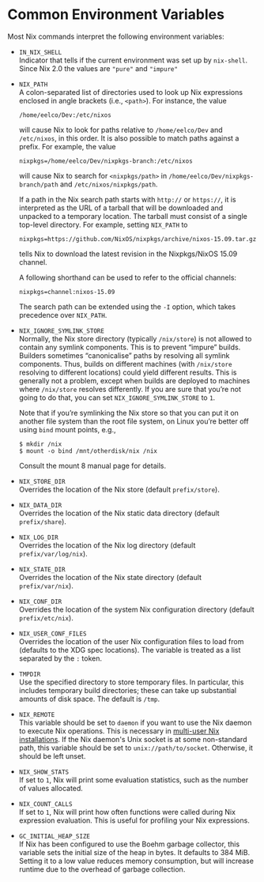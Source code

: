 # Common Environment Variables

Most Nix commands interpret the following environment variables:

  - `IN_NIX_SHELL`  
    Indicator that tells if the current environment was set up by
    `nix-shell`. Since Nix 2.0 the values are `"pure"` and `"impure"`

  - `NIX_PATH`  
    A colon-separated list of directories used to look up Nix
    expressions enclosed in angle brackets (i.e., `<path>`). For
    instance, the value
    
        /home/eelco/Dev:/etc/nixos
    
    will cause Nix to look for paths relative to `/home/eelco/Dev` and
    `/etc/nixos`, in this order. It is also possible to match paths
    against a prefix. For example, the value
    
        nixpkgs=/home/eelco/Dev/nixpkgs-branch:/etc/nixos
    
    will cause Nix to search for `<nixpkgs/path>` in
    `/home/eelco/Dev/nixpkgs-branch/path` and `/etc/nixos/nixpkgs/path`.
    
    If a path in the Nix search path starts with `http://` or
    `https://`, it is interpreted as the URL of a tarball that will be
    downloaded and unpacked to a temporary location. The tarball must
    consist of a single top-level directory. For example, setting
    `NIX_PATH` to
    
        nixpkgs=https://github.com/NixOS/nixpkgs/archive/nixos-15.09.tar.gz
    
    tells Nix to download the latest revision in the Nixpkgs/NixOS 15.09
    channel.
    
    A following shorthand can be used to refer to the official channels:
    
        nixpkgs=channel:nixos-15.09
    
    The search path can be extended using the `-I` option, which takes
    precedence over `NIX_PATH`.

  - `NIX_IGNORE_SYMLINK_STORE`  
    Normally, the Nix store directory (typically `/nix/store`) is not
    allowed to contain any symlink components. This is to prevent
    “impure” builds. Builders sometimes “canonicalise” paths by
    resolving all symlink components. Thus, builds on different machines
    (with `/nix/store` resolving to different locations) could yield
    different results. This is generally not a problem, except when
    builds are deployed to machines where `/nix/store` resolves
    differently. If you are sure that you’re not going to do that, you
    can set `NIX_IGNORE_SYMLINK_STORE` to `1`.
    
    Note that if you’re symlinking the Nix store so that you can put it
    on another file system than the root file system, on Linux you’re
    better off using `bind` mount points, e.g.,
    
        $ mkdir /nix
        $ mount -o bind /mnt/otherdisk/nix /nix
    
    Consult the mount 8 manual page for details.

  - `NIX_STORE_DIR`  
    Overrides the location of the Nix store (default `prefix/store`).

  - `NIX_DATA_DIR`  
    Overrides the location of the Nix static data directory (default
    `prefix/share`).

  - `NIX_LOG_DIR`  
    Overrides the location of the Nix log directory (default
    `prefix/var/log/nix`).

  - `NIX_STATE_DIR`  
    Overrides the location of the Nix state directory (default
    `prefix/var/nix`).

  - `NIX_CONF_DIR`  
    Overrides the location of the system Nix configuration directory
    (default `prefix/etc/nix`).

  - `NIX_USER_CONF_FILES`  
    Overrides the location of the user Nix configuration files to load
    from (defaults to the XDG spec locations). The variable is treated
    as a list separated by the `:` token.

  - `TMPDIR`  
    Use the specified directory to store temporary files. In particular,
    this includes temporary build directories; these can take up
    substantial amounts of disk space. The default is `/tmp`.

  - `NIX_REMOTE`  
    This variable should be set to `daemon` if you want to use the Nix
    daemon to execute Nix operations. This is necessary in [multi-user
    Nix installations](../installation/multi-user.md). If the Nix
    daemon's Unix socket is at some non-standard path, this variable
    should be set to `unix://path/to/socket`. Otherwise, it should be
    left unset.

  - `NIX_SHOW_STATS`  
    If set to `1`, Nix will print some evaluation statistics, such as
    the number of values allocated.

  - `NIX_COUNT_CALLS`  
    If set to `1`, Nix will print how often functions were called during
    Nix expression evaluation. This is useful for profiling your Nix
    expressions.

  - `GC_INITIAL_HEAP_SIZE`  
    If Nix has been configured to use the Boehm garbage collector, this
    variable sets the initial size of the heap in bytes. It defaults to
    384 MiB. Setting it to a low value reduces memory consumption, but
    will increase runtime due to the overhead of garbage collection.
